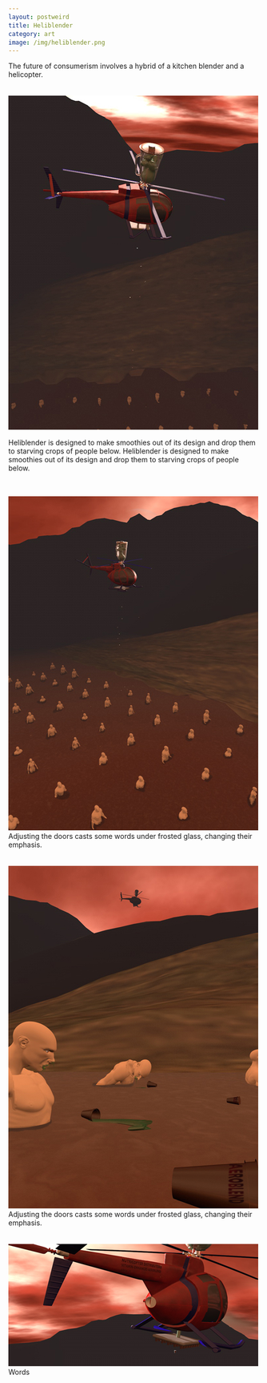 ```yaml
---
layout: postweird
title: Heliblender
category: art
image: /img/heliblender.png
---
```

<div class="textPage">
The future of consumerism involves a hybrid of a kitchen blender and a helicopter.
</div>

<br>
<br>

<div class="row">
<div class="grid-half">
<img src="/img/hb10.jpg">
</div>
<div class="grid-half">

Heliblender is designed to make smoothies out of its design and drop them to starving crops of people below. Heliblender is designed to make smoothies out of its design and drop them to starving crops of people below.</div>
</div>

<br>
<br>

<div class="row">
<div class="grid-half">
<img src="/img/hb8.jpg">
</div>
<div class="grid-half">
	Adjusting the doors casts some words under frosted glass, changing their emphasis.
</div>
</div>

<br>
<br>

<div class="row">
<div class="grid-half">
<img src="/img/hb7.jpg">
</div>
<div class="grid-half">
	Adjusting the doors casts some words under frosted glass, changing their emphasis.
</div>
</div>

<br>
<br>

<div class="row">
<div class="grid-half">
<img src="/img/hb9.jpg">
</div>
<div class="grid-half">
Words
</div>
</div>
